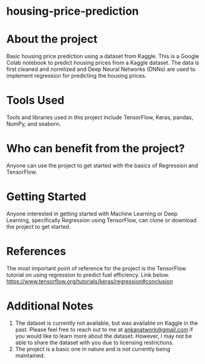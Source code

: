 # housing-price-prediction
# About the project
Basic housing price prediction using a dataset from Kaggle.
This is a Google Colab notebook to predict housing prices from a Kaggle dataset. The data is first cleaned and normlized and Deep Neural Networks (DNNs) are used to implement regression for predicting the housing prices.

# Tools Used
Tools and libraries used in this project include TensorFlow, Keras, pandas, NumPy, and seaborn.

# Who can benefit from the project?
Anyone can use the project to get started with the basics of Regression and TensorFlow.

# Getting Started
Anyone interested in getting started with Machine Learning or Deep Learning, specifically Regression using TensorFlow, can clone or download the project to get started.

# References
The most important point of reference for the project is the TensorFlow tutorial on using regression to predict fuel efficiency. Link below.
https://www.tensorflow.org/tutorials/keras/regression#conclusion

# Additional Notes
1. The dataset is currently not available, but was available on Kaggle in the past. Please feel free to reach out to me at ankanatwork@gmail.com if you would like to learn more about the dataset. However, I may not be able to share the dataset with you due to licensing restrictions.
2. The project is a basic one in nature and is not currently being maintained.
